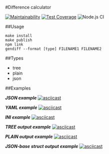 #Difference calculator

[![Maintainability](https://api.codeclimate.com/v1/badges/a962ce284066c7b43ea6/maintainability)](https://codeclimate.com/github/Graph1589/frontend-project-lvl2/maintainability)
[![Test Coverage](https://api.codeclimate.com/v1/badges/a962ce284066c7b43ea6/test_coverage)](https://codeclimate.com/github/Graph1589/frontend-project-lvl2/test_coverage)
![Node.js CI](https://github.com/Graph1589/frontend-project-lvl2/workflows/Node.js%20CI/badge.svg)

##Usage
```
make install
make publish
npm link
gendiff --format [type] FILENAME1 FILENAME2
```

##Types
- tree
- plain
- json

##Examples

***JSON example***
[![asciicast](https://asciinema.org/a/KrDop8cNoJmZ46D6ej57TDxzQ.svg)](https://asciinema.org/a/KrDop8cNoJmZ46D6ej57TDxzQ)


***YAML example***
[![asciicast](https://asciinema.org/a/IR1fLzPSkNZrrgkGrqWQ8lo1Y.svg)](https://asciinema.org/a/IR1fLzPSkNZrrgkGrqWQ8lo1Y)


***INI example***
[![asciicast](https://asciinema.org/a/vb3dOGEGExcjGJkkBRsztqxXI.svg)](https://asciinema.org/a/vb3dOGEGExcjGJkkBRsztqxXI)


***TREE output example***
[![asciicast](https://asciinema.org/a/MWelByJfBnqYz1scvY3i2kqhV.svg)](https://asciinema.org/a/MWelByJfBnqYz1scvY3i2kqhV)

***PLAIN output example***
[![asciicast](https://asciinema.org/a/QLJjJgQ33eDFliEM8gyPECezn.svg)](https://asciinema.org/a/QLJjJgQ33eDFliEM8gyPECezn)

***JSON-base struct output example***
[![asciicast](https://asciinema.org/a/uffd90wLhH0TYegPyxu0rkdtB.svg)](https://asciinema.org/a/uffd90wLhH0TYegPyxu0rkdtB)
